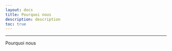 ```yaml
---
layout: docs
title: Pourquoi nous
description: description
toc: true
---
```

---------------------------------------


Pourquoi nous